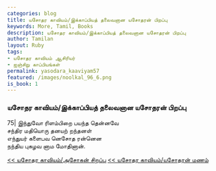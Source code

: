 ```yaml
---  
categories: blog  
title: யசோதர காவியம்/இக்காப்பியத் தலைவனான யசோதரன் பிறப்பு
keywords: More, Tamil, Books  
description: யசோதர காவியம்/இக்காப்பியத் தலைவனான யசோதரன் பிறப்பு
author: Tamilan  
layout: Ruby  
tags:     
- யசோதர காவியம் ஆசிரியர்
- ஐஞ்சிறு காப்பியங்கள்
permalink: yasodara_kaaviyam57  
featured: /images/noolkal_96_6.png  
is_book: 1
---  
```



### யசோதர காவியம்/இக்காப்பியத் தலைவனான யசோதரன் பிறப்பு

75| இந்துவோ ரிளம்பிறை பயந்த தென்னவே  
சந்திர மதியொரு தனயற் றந்தனள்  
எந்துயர் களைபவ னெசோத ரன்னென  
நந்திய புகழவ னாம மோதினான்.

[<< யசோதர காவியம்/அசோகன் சிறப்பு](yasodara_kaaviyam56) [<< யசோதர காவியம்/யசோதரன் மணம்](yasodara_kaaviyam58)


